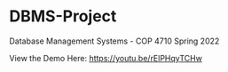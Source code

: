 # DBMS-Project

Database Management Systems - COP 4710 Spring 2022

View the Demo Here: https://youtu.be/rElPHqyTCHw

